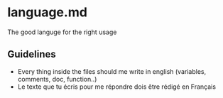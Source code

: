 # language.md

The good languge for the right usage

## Guidelines

- Every thing inside the files should me write in english (variables, comments, doc, function..)
- Le texte que tu écris pour me répondre dois être rédigé en Français
